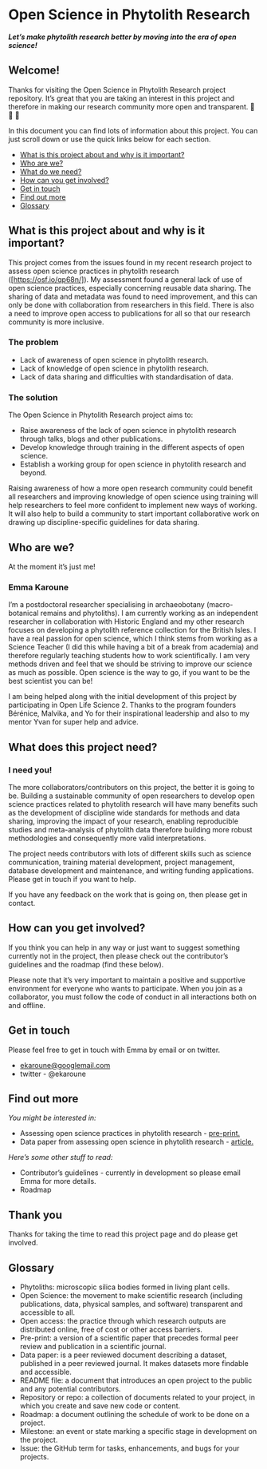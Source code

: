 # Open Science in Phytolith Research
***Let’s make phytolith research better by moving into the era of open science!***

## Welcome!
Thanks for visiting the Open Science in Phytolith Research project repository. It’s great that you are taking an interest in this project and therefore in making our research community more open and transparent. :leaves: :ear_of_rice: :palm_tree:

In this document you can find lots of information about this project. You can just scroll down or use the quick links below for each section.

* [What is this project about and why is it important?](#what-is-this-project-about-and-why-is-it-important?)
* [Who are we?](#who-are-we?)
* [What do we need?](#what-do-we-need?)
* [How can you get involved?](#how-can-you-get-involved?)
* [Get in touch](#get-in-touch)
* [Find out more](#find-out-more)
* [Glossary](#glossary)

## What is this project about and why is it important?
This project comes from the issues found in my recent research project to assess open science practices in phytolith research ([https://osf.io/qp68n/]). My assessment found a general lack of use of open science practices, especially concerning reusable data sharing. The sharing of data and metadata was found to need improvement, and this can only be done with collaboration from researchers in this field. There is also a need to improve open access to publications for all so that our research community is more inclusive.

### The problem
* Lack of awareness of open science in phytolith research.
* Lack of knowledge of open science in phytolith research.
* Lack of data sharing and difficulties with standardisation of data.

### The solution
The Open Science in Phytolith Research project aims to:
* Raise awareness of the lack of open science in phytolith research through talks, blogs and other publications.
* Develop knowledge through training in the different aspects of open science.
* Establish a working group for open science in phytolith research and beyond.
 
Raising awareness of how a more open research community could benefit all researchers and improving knowledge of open science using training will help researchers to feel more confident to implement new ways of working. It will also help to build a community to start important collaborative work on drawing up discipline-specific guidelines for data sharing.

## Who are we?
At the moment it’s just me!

### Emma Karoune 
I’m a postdoctoral researcher specialising in archaeobotany (macro-botanical remains and phytoliths). I am currently working as an independent researcher in collaboration with Historic England and my other research focuses on developing a phytolith reference collection for the British Isles. I have a real passion for open science, which I think stems from working as a Science Teacher (I did this while having a bit of a break from academia) and therefore regularly teaching students how to work scientifically. I am very methods driven and feel that we should be striving to improve our science as much as possible. Open science is the way to go, if you want to be the best scientist you can be!

I am being helped along with the initial development of this project by participating in Open Life Science 2. Thanks to the program founders Bérénice, Malvika, and Yo for their inspirational leadership and also to my mentor Yvan for super help and advice.  

## What does this project need?

### I need you! 

The more collaborators/contributors on this project, the better it is going to be. Building a sustainable community of open researchers to develop open science practices related to phytolith research will have many benefits such as the development of discipline wide standards for methods and data sharing, improving the impact of your research, enabling reproducible studies and meta-analysis of phytolith data therefore building more robust methodologies and consequently more valid interpretations.

The project needs contributors with lots of different skills such as science communication, training material development, project management, database development and maintenance, and writing funding applications. Please get in touch if you want to help.

If you have any feedback on the work that is going on, then please get in contact.


## How can you get involved?
If you think you can help in any way or just want to suggest something currently not in the project, then please check out the contributor’s guidelines and the roadmap (find these below).

Please note that it’s very important to maintain a positive and supportive environment for everyone who wants to participate. When you join as a collaborator, you must follow the code of conduct in all interactions both on and offline.

## Get in touch
Please feel free to get in touch with Emma by email or on twitter.
* ekaroune@googlemail.com
* twitter - @ekaroune

## Find out more

*You might be interested in:*
* Assessing open science practices in phytolith research - [pre-print.](https://osf.io/fa7q3/)
* Data paper from assessing open science in phytolith research - [article.](http://doi.org/10.5334/joad.67)

*Here’s some other stuff to read:*
* Contributor’s guidelines - currently in development so please email Emma for more details.
* Roadmap


## Thank you
Thanks for taking the time to read this project page and do please get involved.

## Glossary
* Phytoliths: microscopic silica bodies formed in living plant cells.
* Open Science: the movement to make scientific research (including publications, data, physical samples, and software) transparent and accessible to all.
* Open access: the practice through which research outputs are distributed online, free of cost or other access barriers. 
* Pre-print: a version of a scientific paper that precedes formal peer review and publication in a scientific journal.
* Data paper: is a peer reviewed document describing a dataset, published in a peer reviewed journal. It makes datasets more findable and accessible.
* README file: a document that introduces an open project to the public and any potential contributors.
* Repository or repo: a collection of documents related to your project, in which you create and save new code or content.
* Roadmap: a document outlining the schedule of work to be done on a project.
* Milestone: an event or state marking a specific stage in development on the project.
* Issue: the GitHub term for tasks, enhancements, and bugs for your projects.

